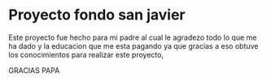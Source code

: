 # Proyecto fondo san javier




























Este proyecto fue hecho para mi padre al cual le agradezo todo lo que me ha dado y la educacion que me esta pagando ya que gracias a eso obtuve los conocimientos para realizar este proyecto,

GRACIAS PAPA

